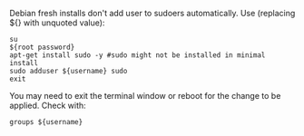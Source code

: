 Debian fresh installs don't add user to sudoers automatically.  Use (replacing ${} with unquoted value):
```
su
${root password}
apt-get install sudo -y #sudo might not be installed in minimal install
sudo adduser ${username} sudo
exit
```
You may need to exit the terminal window or reboot for the change to be applied.  Check with:
```
groups ${username}
```
